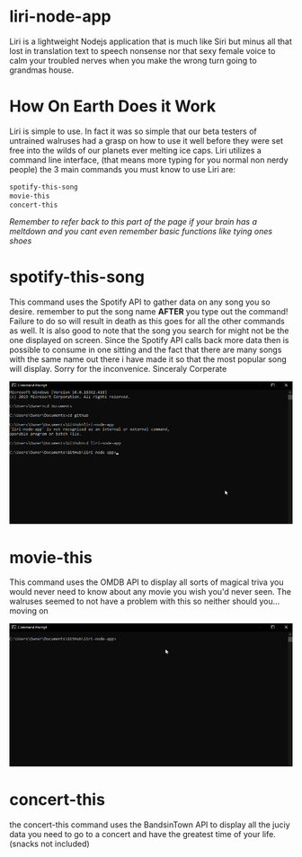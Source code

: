 # liri-node-app

Liri is a lightweight Nodejs application that is much like Siri but minus all that lost in translation text to speech nonsense nor that sexy female voice to calm your troubled nerves when you make the wrong turn going to grandmas house.

# How On Earth Does it Work

Liri is simple to use. In fact it was so simple that our beta testers of untrained walruses had a grasp on how to use it well before they were set free into the wilds of our planets ever melting ice caps.
Liri utilizes a command line interface, (that means more typing for you normal non nerdy people) the 3 main commands you must know to use Liri are:

    spotify-this-song
    movie-this
    concert-this

  *Remember to refer back to this part of the page if your brain has a meltdown and you cant even remember basic functions like tying ones shoes*

  # spotify-this-song

  This command uses the Spotify API to gather data on any song you so desire. remember to put the song name **AFTER** you type out the command! Failure to do so will result in death as this goes for all the other commands as well. It is also good to note that the song you search for might not be the one displayed on screen. Since the Spotify API calls back more data then is possible to consume in one sitting and the fact that there are many songs with the same name out there i have made it so that the most popular song will display. Sorry for the inconvenice. Sinceraly Corperate

  ![](spotify-this-song.gif)

  # movie-this

  This command uses the OMDB API to display all sorts of magical triva you would never need to know about any movie you wish you'd never seen. The walruses seemed to not have a problem with this so neither should you... moving on

  ![](movie-this.gif)

  # concert-this

  the concert-this command uses the BandsinTown API to display all the juciy data you need to go to a concert and have the greatest time of your life. (snacks not included)



